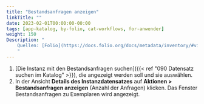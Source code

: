 ```yaml
---
title: "Bestandsanfragen anzeigen"
linkTitle: ""
date: 2023-02-01T00:00:00-00:00
tags: [app-katalog, by-folio, cat-workflows, for-anwender]
weight: 150
Description: "
    Quellen: [Folio](https://docs.folio.org/docs/metadata/inventory/#viewing-an-instance-record) <!-- & [GBV](https://info.gebev.de/display/FOLIOGBVEXTERN/Folio:+Bestandsanfragen+anzeigen) -->
    "
---
```


1.  [Die Instanz mit den Bestandsanfragen suchen]({{< ref "090 Datensatz suchen im Katalog" >}}), die angezeigt werden soll und sie auswählen.
2.  In der Ansicht **Details des Instanzdatensatzes** auf **Aktionen > Bestandsanfragen anzeigen** (Anzahl der Anfragen) klicken. Das Fenster Bestandsanfragen zu Exemplaren wird angezeigt.
